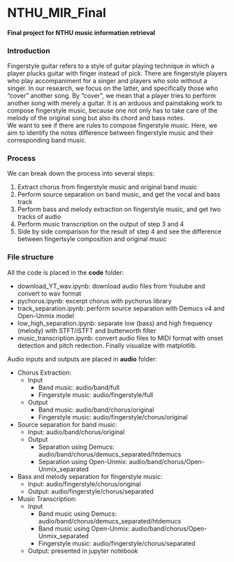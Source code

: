 # NTHU_MIR_Final
#### Final project for NTHU music information retrieval

### Introduction
Fingerstyle guitar refers to a style of guitar playing technique in which a player plucks guitar with finger instead of pick. There are fingerstyle players who play accompaniment for a singer and players who solo without a singer.  In our research, we focus on the latter, and specifically those who “cover” another song. By “cover”, we mean that a player tries to perform another song with merely a guitar. It is an arduous and painstaking work to compose fingerstyle music, because one not only has to take care of the melody of the original song but also its chord and bass notes. \
We want to see if there are rules to compose fingerstyle music. Here, we aim to identify the notes difference between fingerstyle music and their corresponding band music.

### Process
We can break down the process into several steps:
1. Extract chorus from fingerstyle music and original band music
2. Perform source separation on band music, and get the vocal and bass track
3. Perform bass and melody extraction on fingerstyle music, and get two tracks of audio
4. Perform music transcription on the output of step 3 and 4
5. Side by side comparison for the result of step 4 and see the difference between fingertsyle composition and original music

### File structure
All the code is placed in the **code** folder:
* download_YT_wav.ipynb: download audio files from Youtube and convert to wav format
* pychorus.ipynb: excerpt chorus with pychorus library
* track_separation.ipynb: perform source separation with Demucs v4 and Open-Unmix model
* low_high_separation.ipynb: separate low (bass) and high frequency (melody) with STFT/iSTFT and butterworth filter
* music_transcription.ipynb: convert audio files to MIDI format with onset detection and pitch redection. Finally visualize with matplotlib.

Audio inputs and outputs are placed in **audio** folder:
* Chorus Extraction:
  - Input
    - Band music: audio/band/full
    - Fingerstyle music: audio/fingerstyle/full
  - Output
    - Band music: audio/band/chorus/original
    - Fingerstyle music: audio/fingerstyle/chorus/original
* Source separation for band music:
  - Input: audio/band/chorus/original
  - Output
    - Separation using Demucs: audio/band/chorus/demucs_separated/htdemucs
    - Separation using Open-Unmix: audio/band/chorus/Open-Unmix_separated
* Bass and melody separation for fingerstyle music:
  - Input: audio/fingerstyle/chorus/original
  - Output: audio/fingerstyle/chorus/separated
* Music Transcription:
  - Input
    - Band music using Demucs: audio/band/chorus/demucs_separated/htdemucs
    - Band music using Open-Unmix: audio/band/chorus/Open-Unmix_separated
    - Fingerstyle music: audio/fingerstyle/chorus/separated
  - Output: presented in jupyter notebook
